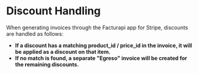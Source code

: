 # Discount Handling

When generating invoices through the Facturapi app for Stripe, discounts are handled as follows:

- **If a discount has a matching product_id / price_id in the invoice, it will be applied as a discount on that item.**  
- **If no match is found, a separate "Egreso" invoice will be created for the remaining discounts.**
